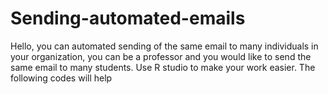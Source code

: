 # Sending-automated-emails
Hello, you can automated sending of the same email to many individuals in your organization, you can be a professor and you would like to send the same email to many students. Use R studio to make your work easier. The following codes will help

